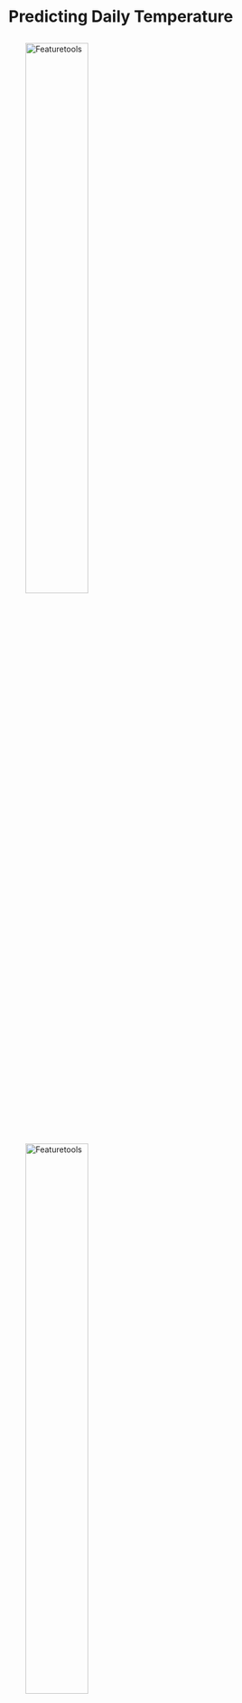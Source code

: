 # Predicting Daily Temperature

<p style="margin:30px">
    <img style="display:inline; margin-right:50px" width=50% src="https://www.featuretools.com/wp-content/uploads/2017/12/FeatureLabs-Logo-Tangerine-800.png" alt="Featuretools" />
    <img width=50% src="https://evalml-web-images.s3.amazonaws.com/evalml_horizontal.svg" alt="Featuretools" />
</p>

In this tutorial, we show how Featuretools and EvalML can be used to automate time series forecasting bu predicting future daily temperatures using historical daily temperature data.

This dataset in this tutorial only contains two columns--a time index and a target daily temperatures column. Solving this problem as a univariate time series problem lets us build a rich set of features and a useful machine learning model. We can automate the process using both [Featuretools](https://www.featuretools.com) for time series feature engineering and [EvalML](https://github.com/alteryx/evalml) for performing automated time series regression.

We'll demonstrate several end-to-end workflows, starting with a baseline workflow, then moving to one where we build our features using Featuretools, and finally handling everything inside of EvalML.

## Highlights

- Understand what makes a time series problem different from other machine learning problems
- Show the impact that time series feature engineering has on our model
- Quickly make end-to-end workflow using time series data and time series modeling concepts
- Use AutoMLSearch to perform automated time series machine learning

## Running the tutorial

The data can be found in the `dataset` directory, so the notebook can be run without having to download any additional data.

## Alteryx

<p align="center">
<img width=50% src="https://alteryx-open-source-images.s3.amazonaws.com/OpenSource_Logo-01.jpg" alt="ayx_os" />
</p>

This is a demo created & maintained by [Alteryx](https://www.alteryx.com). It uses **Featuretools** and **EvalML**, which are open source libraries maintained by Alteryx. To see the other open source projects we’re working on visit Alteryx Open Source. If building impactful data science pipelines is important to you or your business, please [get in touch](https://www.alteryx.com/contact-us/).
